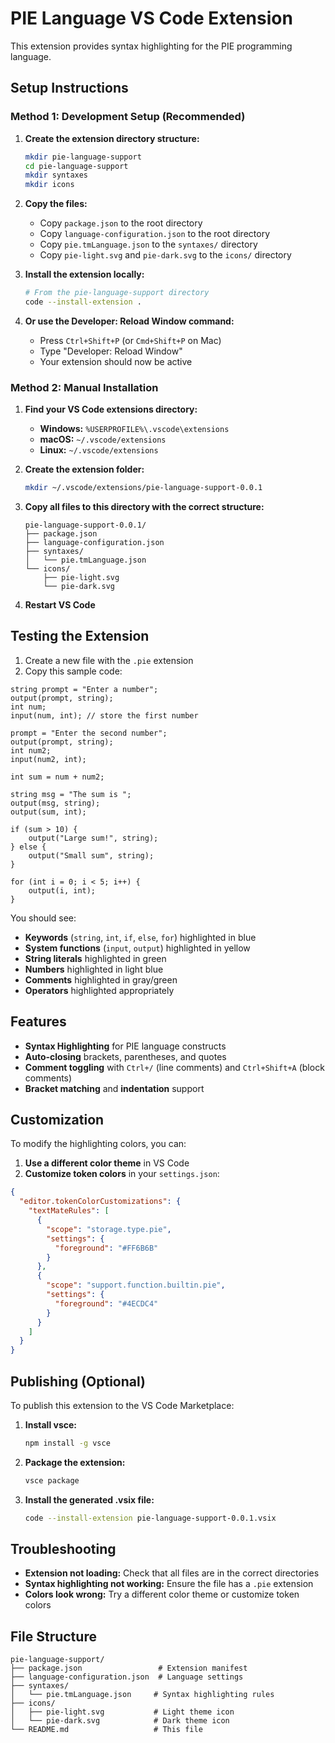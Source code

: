 # PIE Language VS Code Extension

This extension provides syntax highlighting for the PIE programming language.

## Setup Instructions

### Method 1: Development Setup (Recommended)

1. **Create the extension directory structure:**
   ```bash
   mkdir pie-language-support
   cd pie-language-support
   mkdir syntaxes
   mkdir icons
   ```

2. **Copy the files:**
   - Copy `package.json` to the root directory
   - Copy `language-configuration.json` to the root directory
   - Copy `pie.tmLanguage.json` to the `syntaxes/` directory
   - Copy `pie-light.svg` and `pie-dark.svg` to the `icons/` directory

3. **Install the extension locally:**
   ```bash
   # From the pie-language-support directory
   code --install-extension .
   ```

4. **Or use the Developer: Reload Window command:**
   - Press `Ctrl+Shift+P` (or `Cmd+Shift+P` on Mac)
   - Type "Developer: Reload Window"
   - Your extension should now be active

### Method 2: Manual Installation

1. **Find your VS Code extensions directory:**
   - **Windows:** `%USERPROFILE%\.vscode\extensions`
   - **macOS:** `~/.vscode/extensions`
   - **Linux:** `~/.vscode/extensions`

2. **Create the extension folder:**
   ```bash
   mkdir ~/.vscode/extensions/pie-language-support-0.0.1
   ```

3. **Copy all files to this directory with the correct structure:**
   ```
   pie-language-support-0.0.1/
   ├── package.json
   ├── language-configuration.json
   ├── syntaxes/
   │   └── pie.tmLanguage.json
   └── icons/
       ├── pie-light.svg
       └── pie-dark.svg
   ```

4. **Restart VS Code**

## Testing the Extension

1. Create a new file with the `.pie` extension
2. Copy this sample code:

```pie
string prompt = "Enter a number";
output(prompt, string);
int num;
input(num, int); // store the first number

prompt = "Enter the second number";
output(prompt, string);
int num2;
input(num2, int);

int sum = num + num2;

string msg = "The sum is ";
output(msg, string);
output(sum, int);

if (sum > 10) {
    output("Large sum!", string);
} else {
    output("Small sum", string);
}

for (int i = 0; i < 5; i++) {
    output(i, int);
}
```

You should see:
- **Keywords** (`string`, `int`, `if`, `else`, `for`) highlighted in blue
- **System functions** (`input`, `output`) highlighted in yellow
- **String literals** highlighted in green
- **Numbers** highlighted in light blue
- **Comments** highlighted in gray/green
- **Operators** highlighted appropriately

## Features

- **Syntax Highlighting** for PIE language constructs
- **Auto-closing** brackets, parentheses, and quotes
- **Comment toggling** with `Ctrl+/` (line comments) and `Ctrl+Shift+A` (block comments)
- **Bracket matching** and **indentation** support

## Customization

To modify the highlighting colors, you can:

1. **Use a different color theme** in VS Code
2. **Customize token colors** in your `settings.json`:

```json
{
  "editor.tokenColorCustomizations": {
    "textMateRules": [
      {
        "scope": "storage.type.pie",
        "settings": {
          "foreground": "#FF6B6B"
        }
      },
      {
        "scope": "support.function.builtin.pie",
        "settings": {
          "foreground": "#4ECDC4"
        }
      }
    ]
  }
}
```

## Publishing (Optional)

To publish this extension to the VS Code Marketplace:

1. **Install vsce:**
   ```bash
   npm install -g vsce
   ```

2. **Package the extension:**
   ```bash
   vsce package
   ```

3. **Install the generated .vsix file:**
   ```bash
   code --install-extension pie-language-support-0.0.1.vsix
   ```

## Troubleshooting

- **Extension not loading:** Check that all files are in the correct directories
- **Syntax highlighting not working:** Ensure the file has a `.pie` extension
- **Colors look wrong:** Try a different color theme or customize token colors

## File Structure

```
pie-language-support/
├── package.json                 # Extension manifest
├── language-configuration.json  # Language settings
├── syntaxes/
│   └── pie.tmLanguage.json     # Syntax highlighting rules
├── icons/
│   ├── pie-light.svg           # Light theme icon
│   └── pie-dark.svg            # Dark theme icon
└── README.md                   # This file
```